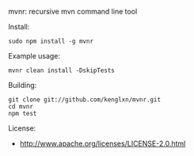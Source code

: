 mvnr: recursive mvn command line tool

Install:
```
sudo npm install -g mvnr
```

Example usage:
```
mvnr clean install -DskipTests
```

Building:
```
git clone git://github.com/kenglxn/mvnr.git
cd mvnr
npm test
```

License:

* http://www.apache.org/licenses/LICENSE-2.0.html

